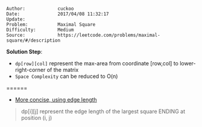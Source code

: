 
    Author:            cuckoo
    Date:              2017/04/08 11:32:17
    Update:            
    Problem:           Maximal Square
    Difficulty:        Medium
    Source:            https://leetcode.com/problems/maximal-square/#/description

__Solution Step__:

 - `dp[row][col]` represent the max-area from coordinate [row,col] to lower-right-corner of the matrix 
 - `Space Complexity` can be reduced to O(n)

======
 - [More concise, using edge length](https://discuss.leetcode.com/topic/18482/accepted-clean-java-dp-solution)

 >dp[i][j] represent the edge length of the largest square ENDING at position (i, j)

